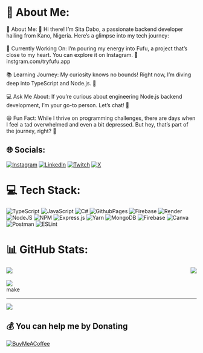 

# 💫 About Me:
💫 About Me: 👋 Hi there! I’m Sita Dabo, a passionate backend developer hailing from Kano, Nigeria. Here’s a glimpse into my tech journey:<br><br>🌟 Currently Working On: I’m pouring my energy into Fufu, a project that’s close to my heart. You can explore it on Instagram. 📸 instgram.com/tryfufu.app<br><br>📚 Learning Journey: My curiosity knows no bounds! Right now, I’m diving deep into TypeScript and Node.js. 🚀<br><br>💻 Ask Me About: If you’re curious about engineering Node.js backend development, I’m your go-to person. Let’s chat! 💬<br><br>😄 Fun Fact: While I thrive on programming challenges, there are days when I feel a tad overwhelmed and even a bit depressed. But hey, that’s part of the journey, right? 🌈


## 🌐 Socials:
[![Instagram](https://img.shields.io/badge/Instagram-%23E4405F.svg?logo=Instagram&logoColor=white)](https://instagram.com/OBAD0X) [![LinkedIn](https://img.shields.io/badge/LinkedIn-%230077B5.svg?logo=linkedin&logoColor=white)](https://linkedin.com/in/https://www.linkedin.com/in/sita-dabo-643555243/?lipi=urn%3Ali%3Apage%3Ad_flagship3_feed%3B1q0gvINASASmIUw0A%2F7X%2Fw%3D%3D) [![Twitch](https://img.shields.io/badge/Twitch-%239146FF.svg?logo=Twitch&logoColor=white)](https://twitch.tv/OBAD0X) [![X](https://img.shields.io/badge/X-black.svg?logo=X&logoColor=white)](https://x.com/OBAD0X) 

# 💻 Tech Stack:
![TypeScript](https://img.shields.io/badge/typescript-%23007ACC.svg?style=plastic&logo=typescript&logoColor=white) ![JavaScript](https://img.shields.io/badge/javascript-%23323330.svg?style=plastic&logo=javascript&logoColor=%23F7DF1E) ![C#](https://img.shields.io/badge/c%23-%23239120.svg?style=plastic&logo=csharp&logoColor=white) ![GithubPages](https://img.shields.io/badge/github%20pages-121013?style=plastic&logo=github&logoColor=white) ![Firebase](https://img.shields.io/badge/firebase-%23039BE5.svg?style=plastic&logo=firebase) ![Render](https://img.shields.io/badge/Render-%46E3B7.svg?style=plastic&logo=render&logoColor=white) ![NodeJS](https://img.shields.io/badge/node.js-6DA55F?style=plastic&logo=node.js&logoColor=white) ![NPM](https://img.shields.io/badge/NPM-%23CB3837.svg?style=plastic&logo=npm&logoColor=white) ![Express.js](https://img.shields.io/badge/express.js-%23404d59.svg?style=plastic&logo=express&logoColor=%2361DAFB) ![Yarn](https://img.shields.io/badge/yarn-%232C8EBB.svg?style=plastic&logo=yarn&logoColor=white) ![MongoDB](https://img.shields.io/badge/MongoDB-%234ea94b.svg?style=plastic&logo=mongodb&logoColor=white) ![Firebase](https://img.shields.io/badge/Firebase-039BE5?style=plastic&logo=Firebase&logoColor=white) ![Canva](https://img.shields.io/badge/Canva-%2300C4CC.svg?style=plastic&logo=Canva&logoColor=white) ![Postman](https://img.shields.io/badge/Postman-FF6C37?style=plastic&logo=postman&logoColor=white) ![ESLint](https://img.shields.io/badge/ESLint-4B3263?style=plastic&logo=eslint&logoColor=white)

# 📊 GitHub Stats:
<div>
  <img align="left" src="https://github-readme-stats.vercel.app/api?username=OBad0x&theme=dark&hide_border=true&include_all_commits=false&count_private=false" />
  <img align="right" src="https://github-readme-streak-stats.herokuapp.com/?user=OBad0x&theme=dark&hide_border=true" />
</div>
<br clear="both"/>
<br/>
<div>
  <img src="https://github-readme-stats.vercel.app/api/top-langs/?username=OBad0x&theme=dark&hide_border=true&include_all_commits=false&count_private=false&layout=compact" />
</div>
make

---
[![](https://visitcount.itsvg.in/api?id=OBad0x&icon=0&color=0)](https://visitcount.itsvg.in)

## 💰 You can help me by Donating
[![BuyMeACoffee](https://img.shields.io/badge/Buy%20Me%20a%20Coffee-ffdd00?style=for-the-badge&logo=buy-me-a-coffee&logoColor=black)](https://buymeacoffee.com/https://www.buymeacoffee.com/Engnrobad) 
  
<!-- Proudly created with GPRM ( https://gprm.itsvg.in ) -->
